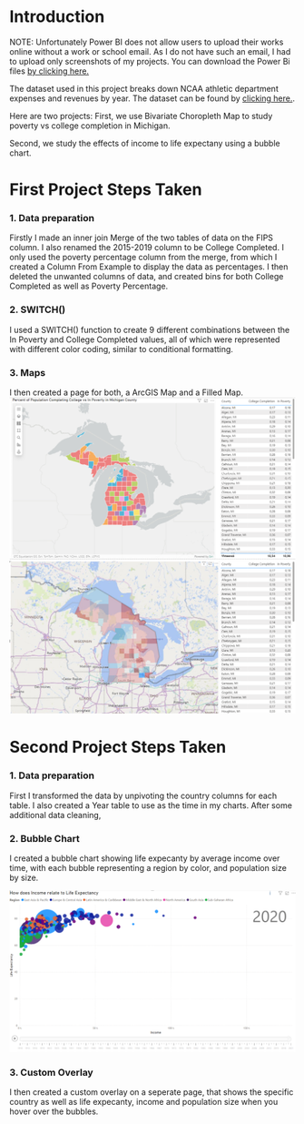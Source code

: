# Introduction

NOTE: Unfortunately Power BI does not allow users to upload their works online without a work or school email. As I do not have such an email, I had to upload only screenshots of my projects.
You can download the Power Bi files [by clicking here.](https://github.com/stlgithub/dataportfolio/blob/main/powerbi_files/Project2.pbix)

The dataset used in this project breaks down NCAA athletic department expenses and revenues by year.
The dataset can be found by [clicking here.](https://data.world/jbaucke/2021-w1-power-bi-wow-ncaa-financials).

Here are two projects:
First, we use Bivariate Choropleth Map to study poverty vs college completion in Michigan.

Second, we study the effects of income to life expectany using a bubble chart.

# First Project Steps Taken

### 1. Data preparation

Firstly I made an inner join Merge of the two tables of data on the FIPS column. I also renamed the 2015-2019 column to be College Completed. I only used the poverty percentage column from the merge, from which I created a Column From Example to display the data as percentages.
I then deleted the unwanted columns of data, and created bins for both College Completed as well as Poverty Percentage.

### 2. SWITCH()

I used a SWITCH() function to create 9 different combinations between the In Poverty and College Completed values, all of which were represented with different color coding, similar to conditional formatting.

### 3. Maps

I then created a page for both, a ArcGIS Map and a Filled Map.
![Completed image of the Conference Page](https://github.com/stlgithub/dataportfolio/blob/main/PowerBI/PowerBI_5/Project5.png)
![Completed image of the Conference Page](https://github.com/stlgithub/dataportfolio/blob/main/PowerBI/PowerBI_5/Project5_2.png)

# Second Project Steps Taken

### 1. Data preparation

First I transformed the data by unpivoting the country columns for each table. I also created a Year table to use as the time in my charts.
After some additional data cleaning, 

### 2. Bubble Chart

I created a bubble chart showing life expecanty by average income over time, with each bubble representing a region by color, and population size by size.

![Completed image of the Conference Page](https://github.com/stlgithub/dataportfolio/blob/main/PowerBI/PowerBI_5/Project6.png)

### 3. Custom Overlay

I then created a custom overlay on a seperate page, that shows the specific country as well as life expecanty, income and population size when you hover over the bubbles.
